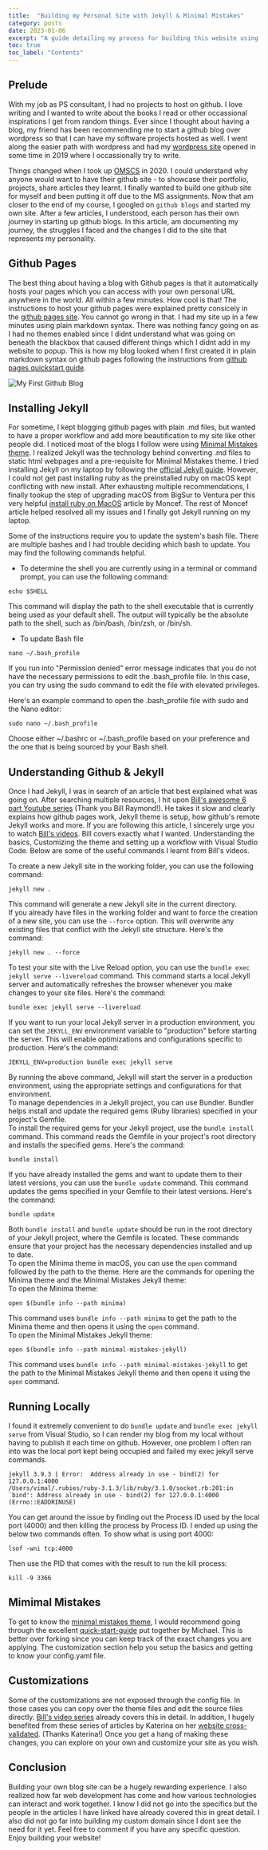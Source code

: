 ```yaml
---
title:  "Building my Personal Site with Jekyll & Minimal Mistakes"
category: posts
date: 2023-01-06
excerpt: "A guide detailing my process for building this website using the static site generator Jekyll and the theme Minimal Mistakes"
toc: true
toc_label: "Contents"
---
```


## Prelude
With my job as PS consultant, I had no projects to host on github. I love writing and I wanted to write about the books I read or other occassional inspirations I get from random things. Ever since I thought about having a blog, my friend has been recommending me to start a github blog over wordpress so that I can have my software projects hosted as well. I went along the easier path with wordpress and had my [wordpress site][cognitivescrawls_url] opened in some time in 2019 where I occassionally try to write.  

Things changed when I took up [OMSCS][omscs_url] in 2020. I could understand why anyone would want to have their github site - to showcase their portfolio, projects, share articles they learnt. I finally wanted to build one github site for myself and been putting it off due to the MS assignments. Now that am closer to the end of my course, I googled on `github blogs` and started my own site. After a few articles, I understood, each person has their own journey in starting up github blogs. In this article, am documenting my journey, the struggles I faced and the changes I did to the site that represents my personality. 

## Github Pages
The best thing about having a blog with Github pages is that it automatically hosts your pages which you can access with your own personal URL anywhere in the world. All within a few minutes. How cool is that! The instructions to host your github pages were explained pretty consicely in the [github pages site][github_pages]. You cannot go wrong in that. I had my site up in a few minutes using plain markdown syntax. There was nothing fancy going on as I had no themes enabled since I didnt understand what was going on beneath the blackbox that caused different things which I didnt add in my website to popup. This is how my blog looked when I first created it in plain markdown syntax on github pages following the instructions from [github pages quickstart guide][github_pages_quickstart].

![My First Github Blog](/assets/images/jekyll-website/github_pages.jpeg)

## Installing Jekyll

For sometime, I kept blogging github pages with plain .md files, but wanted to have a proper workflow and add more beautification to my site like other people did. I noticed most of the blogs I follow were using [Minimal Mistakes theme][minimal_mistakes].  I realized Jekyll was the technology behind converting .md files to static html webpages and a pre-requisite for Minimal Mistakes theme. I tried installing Jekyll on my laptop by following the [official Jekyll guide][jekyll_quickstart]. However, I could not get past installing ruby as the preinstalled ruby on macOS kept conflicting with new install. After exhausting multiple recommendations, I finally tookup the step of upgrading macOS from BigSur to Ventura per this very helpful [install ruby on MacOS][install_ruby] article by Moncef. The rest of Moncef article helped resolved all my issues and I finally got Jekyll running on my laptop.

Some of the instructions require you to update the system's bash file. There are multiple bashes and I had trouble deciding which bash to update. You may find the following commands helpful. 
* To determine the shell you are currently using in a terminal or command prompt, you can use the following command:
```shell
echo $SHELL
```
This command will display the path to the shell executable that is currently being used as your default shell. The output will typically be the absolute path to the shell, such as /bin/bash, /bin/zsh, or /bin/sh.

* To update Bash file 
```
nano ~/.bash_profile
```
If you run into "Permission denied" error message indicates that you do not have the necessary permissions to edit the .bash_profile file. In this case, you can try using the sudo command to edit the file with elevated privileges.

Here's an example command to open the .bash_profile file with sudo and the Nano editor:
```
sudo nano ~/.bash_profile
```
Choose either ~/.bashrc or ~/.bash_profile based on your preference and the one that is being sourced by your Bash shell.

## Understanding Github & Jekyll
Once I had Jekyll, I was in search of an article that best explained what was going on. After searching multiple resources, I hit upon [Bill's awesome 6 part Youtube series][bills_youtube] (Thank you Bill Raymond!). He takes it slow and clearly explains how github pages work, Jekyll theme is setup, how github's remote Jekyll works and more. If you are following this article, I sincerely urge you to watch [Bill's videos][bills_youtube]. Bill covers exactly what I wanted. Understanding the basics, Customizing the theme and setting up a workflow with Visual Studio Code. Below are some of the useful commands I learnt from Bill's videos.

To create a new Jekyll site in the working folder, you can use the following command:

```shell
jekyll new .
```
This command will generate a new Jekyll site in the current directory.  
If you already have files in the working folder and want to force the creation of a new site, you can use the `--force` option. This will overwrite any existing files that conflict with the Jekyll site structure. Here's the command:
```shell
jekyll new . --force
```
To test your site with the Live Reload option, you can use the `bundle exec jekyll serve --livereload` command. This command starts a local Jekyll server and automatically refreshes the browser whenever you make changes to your site files. Here's the command:
```shell
bundle exec jekyll serve --livereload
```
If you want to run your local Jekyll server in a production environment, you can set the `JEKYLL_ENV` environment variable to "production" before starting the server. This will enable optimizations and configurations specific to production. Here's the command:
```shell
JEKYLL_ENV=production bundle exec jekyll serve
```
By running the above command, Jekyll will start the server in a production environment, using the appropriate settings and configurations for that environment.  
To manage dependencies in a Jekyll project, you can use Bundler. Bundler helps install and update the required gems (Ruby libraries) specified in your project's Gemfile.  
To install the required gems for your Jekyll project, use the `bundle install` command. This command reads the Gemfile in your project's root directory and installs the specified gems. Here's the command:
```shell
bundle install
```
If you have already installed the gems and want to update them to their latest versions, you can use the `bundle update` command. This command updates the gems specified in your Gemfile to their latest versions. Here's the command:
```shell
bundle update
```
Both `bundle install` and `bundle update` should be run in the root directory of your Jekyll project, where the Gemfile is located. These commands ensure that your project has the necessary dependencies installed and up to date.  
To open the Minima theme in macOS, you can use the `open` command followed by the path to the theme. Here are the commands for opening the Minima theme and the Minimal Mistakes Jekyll theme:  
To open the Minima theme:
```shell
open $(bundle info --path minima)
```
This command uses `bundle info --path minima` to get the path to the Minima theme and then opens it using the `open` command.  
To open the Minimal Mistakes Jekyll theme:
```shell
open $(bundle info --path minimal-mistakes-jekyll)
```
This command uses `bundle info --path minimal-mistakes-jekyll` to get the path to the Minimal Mistakes Jekyll theme and then opens it using the `open` command.

## Running Locally

I found it extremely convenient to do `bundle update` and `bundle exec jekyll serve` from Visual Studio, so I can render my blog from my local without having to publish it each time on github. However, one problem I often ran into was the local port kept being occupied and failed my exec jekyll serve commands.
```
jekyll 3.9.3 | Error:  Address already in use - bind(2) for 127.0.0.1:4000
/Users/vimal/.rubies/ruby-3.1.3/lib/ruby/3.1.0/socket.rb:201:in `bind': Address already in use - bind(2) for 127.0.0.1:4000 (Errno::EADDRINUSE)
```
You can get around the issue by finding out the Process ID used by the local port (4000) and then killing the process by Process ID. I ended up using the below two commands often.
To show what is using port 4000:
```
lsof -wni tcp:4000 
```

Then use the PID that comes with the result to run the kill process:
```
kill -9 3366
```
## Mimimal Mistakes

To get to know the [minimal mistakes theme][minimal_mistakes], I would recommend going through the excellent [quick-start-guide][minimal_mistakes_quickstart] put together by Michael. This is better over forking since you can keep track of the exact changes you are applying. The customization section help you setup the basics and getting to know your config.yaml file. 

## Customizations
Some of the customizations are not exposed through the config file. In those cases you can copy over the theme files and edit the source files directly. [Bill's video series][bills_youtube] already covers this in detail. In addition, I hugely benefited from these series of articles by Katerina on her [website cross-validated][cross-validated]. (Thanks Katerina!) Once you get a hang of making these changes, you can explore on your own and customize your site as you wish.

## Conclusion
Building your own blog site can be a hugely rewarding experience. I also realized how far web development has come and how various technologies can interact and work together. I know I did not go into the specifics but the people in the articles I have linked have already covered this in great detail. I also did not go far into building my custom domain since I dont see the need for it yet. Feel free to comment if you have any specific question. Enjoy building your website!

<!-- 
### Customize Avatar
**Filename:** _sass/minimal-mistakes/_sidebar.scss  
**Border & Shape:** Increasing border-radius makes it eclipse. 0% if you want the square shape. Frame around avatar is controlled by padding and border.
```css
img {
    max-width: 200px;
    border-radius: 0%;

    @include breakpoint($large) {
      padding: 0px;
      border: 0px solid $border-color;
    }
  }
```
**Profile Opacity:** I also didn\'t like the reduced opacity on the author profile when not hovering over it. So I turned it off.  
```css
@include breakpoint($large) {
    float: left;
    width: calc(#{$right-sidebar-width-narrow} - 1em);
    // opacity: 0.75; # original value
    opacity: 1.00;
    -webkit-transition: opacity 0.2s ease-in-out;
    transition: opacity 0.2s ease-in-out;
``` -->

[cognitivescrawls_url]: https://cognitivescrawls.wordpress.com/

[omscs_url]: https://omscs.gatech.edu/

[github_pages_quickstart]: https://docs.github.com/en/pages/quickstart

[jekyll_quickstart]: https://jekyllrb.com/docs/installation/

[install_ruby]: https://www.moncefbelyamani.com/how-to-install-xcode-homebrew-git-rvm-ruby-on-mac/

[1]: https://jekyllrb.com/

[minimal_mistakes]: https://mmistakes.github.io/minimal-mistakes/

[minimal_mistakes_quickstart]: https://mmistakes.github.io/minimal-mistakes/docs/quick-start-guide/

[github_pages]: https://pages.github.com/

[bills_youtube]: https://www.youtube.com/watch?v=EvYs1idcGnM&list=PLWzwUIYZpnJuT0sH4BN56P5oWTdHJiTNq&index=4&ab_channel=BillRaymond

[cross-validated]: https://www.cross-validated.com/Personal-Website-Mission-accomplished/

[peter_wills]: http://www.pwills.com/

[4]: https://domains.google/#/

[5]: https://www.mathjax.org

[6]: http://dasonk.com/blog/2012/10/09/Using-Jekyll-and-Mathjax

[7]: https://git-scm.com/docs/gittutorial

[8]: https://try.github.io/levels/1/challenges/1

[9]: https://domains.google.com

[10]: https://www.github.com/peterewills/peterewills.github.io

[11]: https://mmistakes.github.io/minimal-mistakes/docs/quick-start-guide/#starting-from-jekyll-new

[pwills_source]: https://github.com/peterewills/peterewills.github.io




